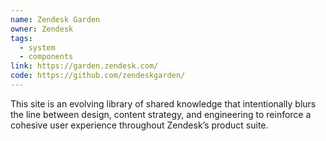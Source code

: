 ```yaml
---
name: Zendesk Garden
owner: Zendesk
tags:
  - system
  - components
link: https://garden.zendesk.com/
code: https://github.com/zendeskgarden/
---
```


This site is an evolving library of shared knowledge that intentionally blurs the line between design, content strategy, and engineering to reinforce a cohesive user experience throughout Zendesk’s product suite.